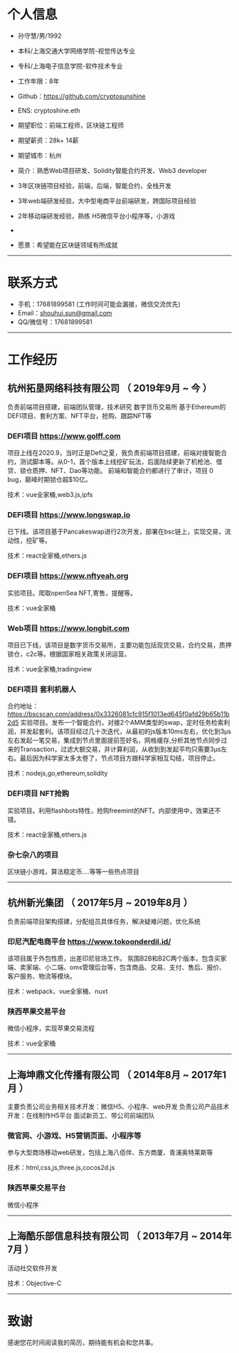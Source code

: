 # 个人信息

 - 孙守慧/男/1992
 - 本科/上海交通大学网络学院-视觉传达专业
 - 专科/上海电子信息学院-软件技术专业
 - 工作年限：8年
 - Github：https://github.com/cryptosunshine
 - ENS: cryptoshine.eth

 - 期望职位：前端工程师，区块链工程师
 - 期望薪资：28k+ 14薪
 - 期望城市：杭州

 - 简介：熟悉Web项目研发、Solidity智能合约开发、Web3 developer
 - 3年区块链项目经验，前端，后端，智能合约，全栈开发
 - 3年web端研发经验，大中型电商平台前端研发，跨国际项目经验
 - 2年移动端研发经验，熟练 H5微信平台小程序等，小游戏
 - 
 - 愿景：希望能在区块链领域有所成就
    
---


# 联系方式

- 手机：17681899581 (工作时间可能会漏接，微信交流优先)
- Email：shouhui.sun@gmail.com
- QQ/微信号：17681899581

---


# 工作经历

## 杭州拓垦网络科技有限公司 （ 2019年9月 ~ 今 ）
负责前端项目搭建，前端团队管理，技术研究
数字货币交易所
基于Ethereum的DEFI项目、套利方案、NFT平台，抢购、跟踪NFT等

### DEFI项目 https://www.golff.com 

项目上线在2020.9，当时正是Defi之夏，我负责前端项目搭建，前端对接智能合约，测试脚本等。从0-1，首个版本上线挖矿玩法，后面陆续更新了机枪池、借贷、锁仓质押、NFT、Dao等功能。 前端和智能合约都进行了审计，项目 0 bug，巅峰时期锁仓超$10亿。

技术：vue全家桶,web3.js,ipfs


### DEFI项目 https://www.longswap.io
已下线。该项目基于Pancakeswap进行2次开发，部署在bsc链上，实现交易，流动性，挖矿等。

技术：react全家桶,ethers.js


### DEFI项目 https://www.nftyeah.org
实验项目。爬取openSea NFT,寄售，提醒等。

技术：vue全家桶

### Web项目 https://www.longbit.com

项目已下线，该项目是数字货币交易所，主要功能包括现货交易，合约交易，质押锁仓，c2c等。根据国家相关政策关闭运营。

技术：vue全家桶,tradingview

### DEFI项目 套利机器人
合约地址：https://bscscan.com/address/0x3326081cfc915f1013ed645f0afd29b65b11b2d5
实验项目。发布一个智能合约，对接2个AMM类型的swap，定时任务检索利润，并发起套利。该项目经过几十次迭代，从最初的js版本10ms左右，优化到3μs左右发起一笔交易，集成到节点里面提前签好名，网格缓存,分析其他节点同步过来的Transaction，过滤大额交易，并计算利润，从收到到发起平均只需要3μs左右。最后因为科学家太多太卷了，节点项目方跟科学家相互勾结，项目停止。

技术：nodejs,go,ethereum,solidity

### DEFI项目 NFT抢购
实验项目。利用flashbots特性，抢购freemint的NFT。内部使用中，效果还不错。

技术：react全家桶,ethers.js

### 杂七杂八的项目
区块链小游戏，算法稳定币....等等一些热点项目

---

## 杭州新光集团 （ 2017年5月 ~ 2019年8月 ）
负责前端项目架构搭建，分配组员具体任务，解决疑难问题，优化系统

### 印尼汽配电商平台 https://www.tokoonderdil.id/
该项目属于外包性质，出差印尼驻场工作。 氛围B2B和B2C两个版本，包含买家端、卖家端、小二端、oms管理后台等，包含商品、交易、支付、售后、报价、客户服务、物流等模块。

技术：webpack、vue全家桶、nuxt

### 陕西苹果交易平台 
微信小程序，实现苹果交易流程

技术：vue全家桶

---


## 上海坤鼎文化传播有限公司 （ 2014年8月 ~ 2017年1月 ）
主要负责公司业务相关技术开发：微信H5、小程序、web开发
负责公司产品技术开发：在线制作H5平台
面试新员工、带公司前端团队

### 微官网、小游戏、H5营销页面、小程序等
参与大型商场移动web研发，包括上海八佰伴、东方商厦、青浦奥特莱斯等

技术：html,css,js,three.js,cocos2d.js

### 陕西苹果交易平台 
微信小程序

---

## 上海酷乐部信息科技有限公司 （ 2013年7月 ~ 2014年7月 ）
活动社交软件开发

技术：Objective-C

---

# 致谢
感谢您花时间阅读我的简历，期待能有机会和您共事。
